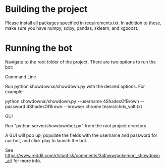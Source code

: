 # Building the project
Please install all packages specified in requirements.txt. In addition to these, make sure you have numpy, scipy, pandas, sklearn, and xgboost. 

# Running the bot
Navigate to the root folder of the project. There are two options to run the bot:

Command Line

Run python showdownai/showdown.py with the desired options. For example:

python showdownai/showdown.py --username 4ShadesOfBrown --password 4ShadesOfBrown --browser chrome teams/chris_volt.txt

GUI

Run "python server/showdownbot.py" from the root project directory

A GUI will pop up; populate the fields with the username and
password for our bot, and click play to launch the bot.

See https://www.reddit.com/r/stunfisk/comments/3i4hww/pokemon_showdown_ai/
for more info.
